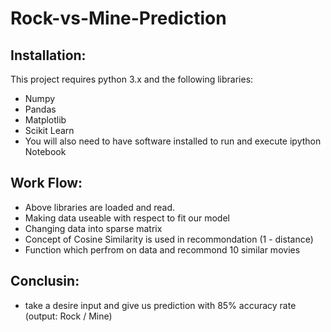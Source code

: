# Rock-vs-Mine-Prediction


## Installation:
This project requires python 3.x and the following libraries:
- Numpy
- Pandas
- Matplotlib
- Scikit Learn
- You will also need to have software installed to run and execute ipython Notebook

## Work Flow:
- Above libraries are loaded and read.
- Making data useable with respect to fit our model
- Changing data into sparse matrix
- Concept of Cosine Similarity is used in recommondation (1 - distance)
- Function which perfrom on data and recommond 10 similar movies


## Conclusin:

- take a desire input and give us prediction with 85% accuracy rate (output: Rock / Mine)
